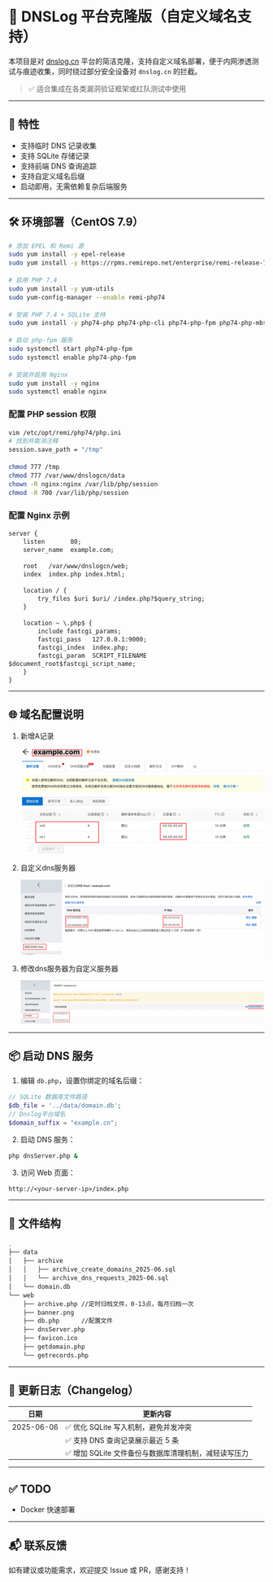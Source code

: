 # 🧪 DNSLog 平台克隆版（自定义域名支持）

本项目是对 [dnslog.cn](https://dnslog.cn) 平台的简洁克隆，支持自定义域名部署，便于内网渗透测试与痕迹收集，同时绕过部分安全设备对 `dnslog.cn` 的拦截。

> ✅ 适合集成在各类漏洞验证框架或红队测试中使用

---

## 🚀 特性

* 支持临时 DNS 记录收集
* 支持 SQLite 存储记录
* 支持前端 DNS 查询追踪
* 支持自定义域名后缀
* 启动即用，无需依赖复杂后端服务

---

## 🛠️ 环境部署（CentOS 7.9）

```bash
# 添加 EPEL 和 Remi 源
sudo yum install -y epel-release
sudo yum install -y https://rpms.remirepo.net/enterprise/remi-release-7.rpm

# 启用 PHP 7.4
sudo yum install -y yum-utils
sudo yum-config-manager --enable remi-php74

# 安装 PHP 7.4 + SQLite 支持
sudo yum install -y php74-php php74-php-cli php74-php-fpm php74-php-mbstring php74-php-opcache php74-php-sqlite3

# 启动 php-fpm 服务
sudo systemctl start php74-php-fpm
sudo systemctl enable php74-php-fpm

# 安装并启用 Nginx
sudo yum install -y nginx
sudo systemctl enable nginx
```

### 配置 PHP session 权限

```bash
vim /etc/opt/remi/php74/php.ini
# 找到并取消注释
session.save_path = "/tmp"

chmod 777 /tmp
chmod 777 /var/www/dnslogcn/data
chown -R nginx:nginx /var/lib/php/session
chmod -R 700 /var/lib/php/session
```

### 配置 Nginx 示例

```nginx
server {
    listen       80;
    server_name  example.com;

    root   /var/www/dnslogcn/web;
    index  index.php index.html;

    location / {
        try_files $uri $uri/ /index.php?$query_string;
    }

    location ~ \.php$ {
        include fastcgi_params;
        fastcgi_pass   127.0.0.1:9000;
        fastcgi_index  index.php;
        fastcgi_param  SCRIPT_FILENAME $document_root$fastcgi_script_name;
    }
}
```

---

## 🌐 域名配置说明

1. 新增A记录

   ![image-20250107093536565](./img/image3.png)

2. 自定义dns服务器

   ![image-20250107092715723](./img/image2.png)

3. 修改dns服务器为自定义服务器

   ![image-202501070940238961](./img/image4.png)

---

## 📦 启动 DNS 服务

1. 编辑 `db.php`，设置你绑定的域名后缀：

```php
// SQLite 数据库文件路径
$db_file = '../data/domain.db';
// Dnslog平台域名
$domain_suffix = "example.cn";
```

2. 启动 DNS 服务：

```bash
php dnsServer.php &
```

3. 访问 Web 页面：

```
http://<your-server-ip>/index.php
```

---

## 📁 文件结构

```bash
.
├── data
│   ├── archive
│   │   ├── archive_create_domains_2025-06.sql
│   │   └── archive_dns_requests_2025-06.sql
│   └── domain.db
└── web
    ├── archive.php //定时归档文件，0-13点，每月归档一次
    ├── banner.png
    ├── db.php      //配置文件
    ├── dnsServer.php 
    ├── favicon.ico
    ├── getdomain.php
    └── getrecords.php
```

---

## 📝 更新日志（Changelog）

| 日期       | 更新内容                                   |
| ---------- | ------------------------------------------ |
| 2025-06-06 | ✅ 优化 SQLite 写入机制，避免并发冲突       |
|            | ✅ 支持 DNS 查询记录展示最近 5 条           |
|  | ✅ 增加 SQLite 文件备份与数据库清理机制，减轻读写压力 |


---

## ✅ TODO

* Docker 快速部署

---

## 📬 联系反馈

如有建议或功能需求，欢迎提交 Issue 或 PR，感谢支持！
